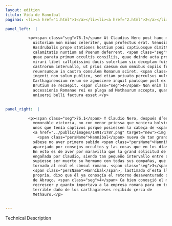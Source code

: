 ```yaml
---
layout: edition
titulo: Vida de Hanníbal
paginas: <li><a href="1.html">1</a></li><li><a href="2.html">2</a></li><li><a href="3.html">3</a></li><li><a href="4.html">4</a></li><li><a href="5.html">5</a></li><li><a href="6.html">6</a></li><li><a href="7.html">7</a></li><li><a href="8.html">8</a></li><li><a href="9.html">9</a></li><li><a href="10.html">10</a></li><li><a href="11.html">11</a></li><li><a href="12.html">12</a></li><li><a href="13.html">13</a></li><li><a href="14.html">14</a></li><li><a href="15.html">15</a></li><li><a href="16.html">16</a></li><li><a href="17.html">17</a></li><li><a href="18.html">18</a></li><li><a href="19.html">19</a></li><li><a href="20.html">20</a></li><li><a href="21.html">21</a></li><li><a href="22.html">22</a></li><li><a href="23.html">23</a></li><li><a href="24.html">24</a></li><li><a href="25.html">25</a></li><li><a href="26.html">26</a></li><li><a href="27.html">27</a></li><li><a href="28.html">28</a></li><li><a href="29.html">29</a></li><li><a href="30.html">30</a></li><li><a href="31.html">31</a></li><li><a href="32.html">32</a></li><li><a href="33.html">33</a></li><li><a href="34.html">34</a></li><li><a href="35.html">35</a></li><li><a href="36.html">36</a></li><li><a href="37.html">37</a></li><li><a href="38.html">38</a></li><li><a href="39.html">39</a></li><li><a href="40.html">40</a></li><li><a href="41.html">41</a></li><li><a href="42.html">42</a></li><li><a href="43.html">43</a></li><li><a href="44.html">44</a></li><li><a href="45.html">45</a></li><li><a href="46.html">46</a></li><li><a href="47.html">47</a></li><li><a href="48.html">48</a></li><li><a href="49.html">49</a></li><li><a href="50.html">50</a></li><li><a href="51.html">51</a></li><li><a href="52.html">52</a></li><li><a href="53.html">53</a></li><li><a href="54.html">54</a></li><li><a href="55.html">55</a></li><li><a href="56.html">56</a></li><li><a href="57.html">57</a></li><li><a href="58.html">58</a></li><li><a href="59.html">59</a></li><li><a href="60.html">60</a></li><li><a href="61.html">61</a></li><li><a href="62.html">62</a></li><li><a href="63.html">63</a></li><li><a href="64.html">64</a></li><li><a href="65.html">65</a></li><li><a href="66.html">66</a></li><li><a href="67.html">67</a></li><li><a href="68.html">68</a></li><li><a href="69.html">69</a></li><li><a href="70.html">70</a></li><li><a href="71.html">71</a></li><li><a href="72.html">72</a></li><li><a href="73.html">73</a></li><li><a href="74.html">74</a></li><li><a href="75.html">75</a></li><li><a href="76.html">76</a></li><li><a href="77.html">77</a></li><li><a href="78.html">78</a></li><li><a href="79.html">79</a></li><li><a href="80.html">80</a></li><li><a href="81.html">81</a></li><li><a href="82.html">82</a></li><li><a href="83.html">83</a></li><li><a href="84.html">84</a></li><li><a href="85.html">85</a></li><li><a href="86.html">86</a></li><li><a href="87.html">87</a></li><li><a href="88.html">88</a></li><li><a href="89.html">89</a></li><li><a href="90.html">90</a></li><li><a href="91.html">91</a></li><li><a href="92.html">92</a></li><li><a href="93.html">93</a></li><li><a href="94.html">94</a></li><li><a href="95.html">95</a></li><li><a href="96.html">96</a></li>

panel_left:  |

          <p><span class="seg">76.1</span> At Claudius Nero post hanc memorabilem
            uictoriam non minus celeriter, quam profectus erat. Venusiam repetens caput 15
            Hasdrubalis prope stationes hostium poni captiuosque dimitti iussit, qui tantae
            calamitatis nuntium ad Poenum deferrent. <span class="seg">2</span> Nam eum ignorare compertum est,
            quae parata primum occultis consiliis, quae deinde acta proximis diebus fuerant. In quo
            mirari libet callidissimi ducis solertiam sic deceptam fuisse a Claudio in tam modico
            castrorum interuallo, ut prius caesum cum omnibus copiis fratrem, quam profectum
            reuersumque in castra consulem Romanum sciret. <span class="seg">3</span> Verum Hannibal hoc tam
            ingenti non solum publico, sed etiam priuato perculsus uulnere uicissitudinem
            Carthaginensium rerum se agnoscere inquit pauloque post ex iis locis profectus in agrum
            Brutium se recaepit. <span class="seg">4</span> Non enim latebat peritissimum ducem quantum
            accessionis Romanae rei ea plaga ad Methaurum accepta, quantumque momenti ad summam
            uniuersi belli factura esset.</p>
        

panel_right:  |

          <p><span class="seg">76.1</span> Y Claudio Nero, después d’esta tan
            memorable victoria, no con menor priessa que veniera bolvió a Venusia, y mandó soltar a
            unos que tenía captivos porque posiessen la cabeça de <span class="persName">Hasdrúbal</span>
            <a href="../public/images/1491/178r.png" target="new"><img class="facs" src="../public/images/1491/1491.jpg"/></a>[178r,b] junto a la estancia de los enemigos, y que levassen a
              <span class="persName">Hanníbal</span> nueva de tan grand cuyta y tribulación. <span class="seg">2</span> Ca
            sábese no aver primero sabido <span class="persName">Hanníbal</span> lo que primero fuera
            aparejado por consejos occultos y las cosas que en los días ante passados se fizieran.
            En esto es de aver por maravilla que la grand solicitud de capitán tan cauteloso fuesse
            engañada por Claudio, siendo tan pequeño intervallo entre ambos reales, y que primero
            supiesse ser muerto su hermano con todas sus compañas, que sentiesse ser partido dende y
            tornado al real el cónsul romano. <span class="seg">3</span>
            <span class="persName">Hanníbal</span>, lastimado d’esta llaga, non solamente pública mas suya
            propria, dixo que él ya conosçía el retorno desaventurado de las cosas de los carthagineses, y dende a poco se partió de allí y se fue al campo
            de Abruço. <span class="seg">4</span> Ca bien conosçió el muy enseñado capitán quánto favor se avía de
            recrescer y quanto importava a la empresa romana para en toda la guerra aquel tan
            terrible daño de los carthagineses reçibido çerca de
            Methauro.</p>
        

---
```


Technical Description 
